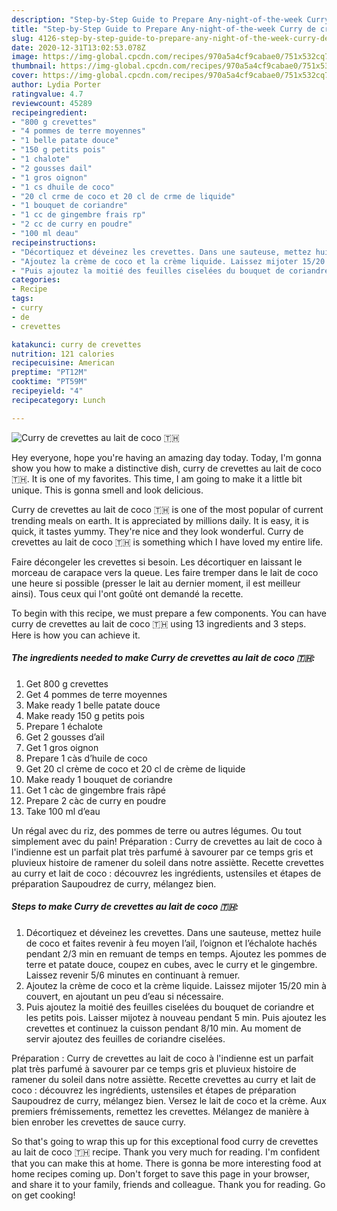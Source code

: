 ```yaml
---
description: "Step-by-Step Guide to Prepare Any-night-of-the-week Curry de crevettes au lait de coco 🇹🇭"
title: "Step-by-Step Guide to Prepare Any-night-of-the-week Curry de crevettes au lait de coco 🇹🇭"
slug: 4126-step-by-step-guide-to-prepare-any-night-of-the-week-curry-de-crevettes-au-lait-de-coco
date: 2020-12-31T13:02:53.078Z
image: https://img-global.cpcdn.com/recipes/970a5a4cf9cabae0/751x532cq70/curry-de-crevettes-au-lait-de-coco-🇹🇭-photo-principale-de-la-recette.jpg
thumbnail: https://img-global.cpcdn.com/recipes/970a5a4cf9cabae0/751x532cq70/curry-de-crevettes-au-lait-de-coco-🇹🇭-photo-principale-de-la-recette.jpg
cover: https://img-global.cpcdn.com/recipes/970a5a4cf9cabae0/751x532cq70/curry-de-crevettes-au-lait-de-coco-🇹🇭-photo-principale-de-la-recette.jpg
author: Lydia Porter
ratingvalue: 4.7
reviewcount: 45289
recipeingredient:
- "800 g crevettes"
- "4 pommes de terre moyennes"
- "1 belle patate douce"
- "150 g petits pois"
- "1 chalote"
- "2 gousses dail"
- "1 gros oignon"
- "1 cs dhuile de coco"
- "20 cl crme de coco et 20 cl de crme de liquide"
- "1 bouquet de coriandre"
- "1 cc de gingembre frais rp"
- "2 cc de curry en poudre"
- "100 ml deau"
recipeinstructions:
- "Décortiquez et déveinez les crevettes. Dans une sauteuse, mettez huile de coco et faites revenir à feu moyen l’ail, l’oignon et l’échalote hachés pendant 2/3 min en remuant de temps en temps. Ajoutez les pommes de terre et patate douce, coupez en cubes, avec le curry et le gingembre. Laissez revenir 5/6 minutes en continuant à remuer."
- "Ajoutez la crème de coco et la crème liquide. Laissez mijoter 15/20 min à couvert, en ajoutant un peu d’eau si nécessaire."
- "Puis ajoutez la moitié des feuilles ciselées du bouquet de coriandre et les petits pois. Laisser mijotez à nouveau pendant 5 min. Puis ajoutez les crevettes et continuez la cuisson pendant 8/10 min. Au moment de servir ajoutez des feuilles de coriandre ciselées."
categories:
- Recipe
tags:
- curry
- de
- crevettes

katakunci: curry de crevettes 
nutrition: 121 calories
recipecuisine: American
preptime: "PT12M"
cooktime: "PT59M"
recipeyield: "4"
recipecategory: Lunch

---
```



![Curry de crevettes au lait de coco 🇹🇭](https://img-global.cpcdn.com/recipes/970a5a4cf9cabae0/751x532cq70/curry-de-crevettes-au-lait-de-coco-🇹🇭-photo-principale-de-la-recette.jpg)

Hey everyone, hope you're having an amazing day today. Today, I'm gonna show you how to make a distinctive dish, curry de crevettes au lait de coco 🇹🇭. It is one of my favorites. This time, I am going to make it a little bit unique. This is gonna smell and look delicious.

Curry de crevettes au lait de coco 🇹🇭 is one of the most popular of current trending meals on earth. It is appreciated by millions daily. It is easy, it is quick, it tastes yummy. They're nice and they look wonderful. Curry de crevettes au lait de coco 🇹🇭 is something which I have loved my entire life.

Faire décongeler les crevettes si besoin. Les décortiquer en laissant le morceau de carapace vers la queue. Les faire tremper dans le lait de coco une heure si possible (presser le lait au dernier moment, il est meilleur ainsi). Tous ceux qui l&#39;ont goûté ont demandé la recette.


To begin with this recipe, we must prepare a few components. You can have curry de crevettes au lait de coco 🇹🇭 using 13 ingredients and 3 steps. Here is how you can achieve it.

<!--inarticleads1-->

##### The ingredients needed to make Curry de crevettes au lait de coco 🇹🇭:

1. Get 800 g crevettes
1. Get 4 pommes de terre moyennes
1. Make ready 1 belle patate douce
1. Make ready 150 g petits pois
1. Prepare 1 échalote
1. Get 2 gousses d’ail
1. Get 1 gros oignon
1. Prepare 1 càs d’huile de coco
1. Get 20 cl crème de coco et 20 cl de crème de liquide
1. Make ready 1 bouquet de coriandre
1. Get 1 càc de gingembre frais râpé
1. Prepare 2 càc de curry en poudre
1. Take 100 ml d’eau


Un régal avec du riz, des pommes de terre ou autres légumes. Ou tout simplement avec du pain! Préparation : Curry de crevettes au lait de coco à l&#39;indienne est un parfait plat très parfumé à savourer par ce temps gris et pluvieux histoire de ramener du soleil dans notre assiètte. Recette crevettes au curry et lait de coco : découvrez les ingrédients, ustensiles et étapes de préparation Saupoudrez de curry, mélangez bien. 

<!--inarticleads2-->

##### Steps to make Curry de crevettes au lait de coco 🇹🇭:

1. Décortiquez et déveinez les crevettes. Dans une sauteuse, mettez huile de coco et faites revenir à feu moyen l’ail, l’oignon et l’échalote hachés pendant 2/3 min en remuant de temps en temps. Ajoutez les pommes de terre et patate douce, coupez en cubes, avec le curry et le gingembre. Laissez revenir 5/6 minutes en continuant à remuer.
1. Ajoutez la crème de coco et la crème liquide. Laissez mijoter 15/20 min à couvert, en ajoutant un peu d’eau si nécessaire.
1. Puis ajoutez la moitié des feuilles ciselées du bouquet de coriandre et les petits pois. Laisser mijotez à nouveau pendant 5 min. Puis ajoutez les crevettes et continuez la cuisson pendant 8/10 min. Au moment de servir ajoutez des feuilles de coriandre ciselées.


Préparation : Curry de crevettes au lait de coco à l&#39;indienne est un parfait plat très parfumé à savourer par ce temps gris et pluvieux histoire de ramener du soleil dans notre assiètte. Recette crevettes au curry et lait de coco : découvrez les ingrédients, ustensiles et étapes de préparation Saupoudrez de curry, mélangez bien. Versez le lait de coco et la crème. Aux premiers frémissements, remettez les crevettes. Mélangez de manière à bien enrober les crevettes de sauce curry. 

So that's going to wrap this up for this exceptional food curry de crevettes au lait de coco 🇹🇭 recipe. Thank you very much for reading. I'm confident that you can make this at home. There is gonna be more interesting food at home recipes coming up. Don't forget to save this page in your browser, and share it to your family, friends and colleague. Thank you for reading. Go on get cooking!
